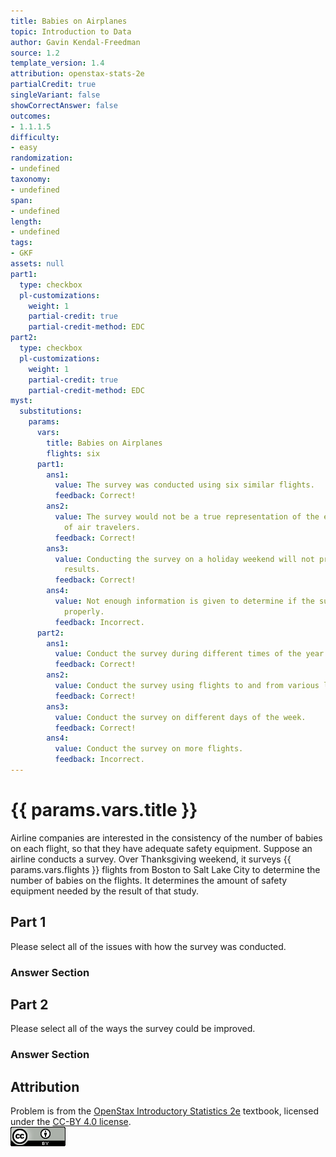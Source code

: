```yaml
---
title: Babies on Airplanes
topic: Introduction to Data
author: Gavin Kendal-Freedman
source: 1.2
template_version: 1.4
attribution: openstax-stats-2e
partialCredit: true
singleVariant: false
showCorrectAnswer: false
outcomes:
- 1.1.1.5
difficulty:
- easy
randomization:
- undefined
taxonomy:
- undefined
span:
- undefined
length:
- undefined
tags:
- GKF
assets: null
part1:
  type: checkbox
  pl-customizations:
    weight: 1
    partial-credit: true
    partial-credit-method: EDC
part2:
  type: checkbox
  pl-customizations:
    weight: 1
    partial-credit: true
    partial-credit-method: EDC
myst:
  substitutions:
    params:
      vars:
        title: Babies on Airplanes
        flights: six
      part1:
        ans1:
          value: The survey was conducted using six similar flights.
          feedback: Correct!
        ans2:
          value: The survey would not be a true representation of the entire population
            of air travelers.
          feedback: Correct!
        ans3:
          value: Conducting the survey on a holiday weekend will not produce representative
            results.
          feedback: Correct!
        ans4:
          value: Not enough information is given to determine if the survey was conducted
            properly.
          feedback: Incorrect.
      part2:
        ans1:
          value: Conduct the survey during different times of the year.
          feedback: Correct!
        ans2:
          value: Conduct the survey using flights to and from various locations.
          feedback: Correct!
        ans3:
          value: Conduct the survey on different days of the week.
          feedback: Correct!
        ans4:
          value: Conduct the survey on more flights.
          feedback: Incorrect.
---
```

# {{ params.vars.title }}
Airline companies are interested in the consistency of the number of babies on each flight, so that they have adequate safety equipment. Suppose an airline conducts a survey. Over Thanksgiving weekend, it surveys {{ params.vars.flights }} flights from Boston to Salt Lake City to determine the number of babies on the flights. It determines the amount of safety equipment needed by the result of that study.

## Part 1

Please select all of the issues with how the survey was conducted.

### Answer Section

## Part 2

Please select all of the ways the survey could be improved.

### Answer Section

## Attribution

Problem is from the [OpenStax Introductory Statistics 2e](https://openstax.org/books/introductory-statistics-2e) textbook, licensed under the [CC-BY 4.0 license](https://creativecommons.org/licenses/by/4.0/).<br>![Image representing the Creative Commons 4.0 BY license.](https://raw.githubusercontent.com/firasm/bits/master/by.png)